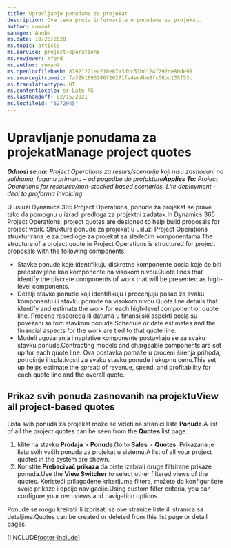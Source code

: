 ```yaml
---
title: Upravljanje ponudama za projekat
description: Ova tema pruža informacije o ponudama za projekat.
author: rumant
manager: Annbe
ms.date: 10/26/2020
ms.topic: article
ms.service: project-operations
ms.reviewer: kfend
ms.author: rumant
ms.openlocfilehash: 87921221ea210e67a3ddc53bd124f292de80de99
ms.sourcegitcommit: fa32b1893286f20271fa4ec4be8fc68bd135f53c
ms.translationtype: HT
ms.contentlocale: sr-Latn-RS
ms.lasthandoff: 02/15/2021
ms.locfileid: "5272945"
---
```

# <a name="manage-project-quotes"></a><span data-ttu-id="ccb94-103">Upravljanje ponudama za projekat</span><span class="sxs-lookup"><span data-stu-id="ccb94-103">Manage project quotes</span></span>

<span data-ttu-id="ccb94-104">_**Odnosi se na:** Project Operations za resurs/scenarije koji nisu zasnovani na zalihama, laganu primenu – od pogodbe do profakture_</span><span class="sxs-lookup"><span data-stu-id="ccb94-104">_**Applies To:** Project Operations for resource/non-stocked based scenarios, Lite deployment - deal to proforma invoicing_</span></span>

<span data-ttu-id="ccb94-105">U usluzi Dynamics 365 Project Operations, ponude za projekat se prave tako da pomognu u izradi predloga za projektni zadatak.</span><span class="sxs-lookup"><span data-stu-id="ccb94-105">In Dynamics 365 Project Operations, project quotes are designed to help build proposals for project work.</span></span> <span data-ttu-id="ccb94-106">Struktura ponude za projekat u usluzi Project Operations strukturirana je za predloge za projekat sa sledećim komponentama:</span><span class="sxs-lookup"><span data-stu-id="ccb94-106">The structure of a project quote in Project Operations is structured for project proposals with the following components:</span></span>

  - <span data-ttu-id="ccb94-107">Stavke ponude koje identifikuju diskretne komponente posla koje će biti predstavljene kao komponente na visokom nivou.</span><span class="sxs-lookup"><span data-stu-id="ccb94-107">Quote lines that identify the discrete components of work that will be presented as high-level components.</span></span>
  - <span data-ttu-id="ccb94-108">Detalji stavke ponude koji identifikuju i procenjuju posao za svaku komponentu ili stavku ponude na visokom nivou.</span><span class="sxs-lookup"><span data-stu-id="ccb94-108">Quote line details that identify and estimate the work for each high-level component or quote line.</span></span> <span data-ttu-id="ccb94-109">Procene rasporeda ili datuma u finansijski aspekti posla su povezani sa tom stavkom ponude.</span><span class="sxs-lookup"><span data-stu-id="ccb94-109">Schedule or date estimates and the financial aspects for the work are tied to that quote line.</span></span>
  - <span data-ttu-id="ccb94-110">Modeli ugovaranja i naplative komponente postavljaju se za svaku stavku ponude.</span><span class="sxs-lookup"><span data-stu-id="ccb94-110">Contracting models and chargeable components are set up for each quote line.</span></span> <span data-ttu-id="ccb94-111">Ova postavka pomaže u proceni širenja prihoda, potrošnje i isplativosti za svaku stavku ponude i ukupnu cenu.</span><span class="sxs-lookup"><span data-stu-id="ccb94-111">This set up helps estimate the spread of revenue, spend, and profitability for each quote line and the overall quote.</span></span>

## <a name="view-all-project-based-quotes"></a><span data-ttu-id="ccb94-112">Prikaz svih ponuda zasnovanih na projektu</span><span class="sxs-lookup"><span data-stu-id="ccb94-112">View all project-based quotes</span></span>

<span data-ttu-id="ccb94-113">Lista svih ponuda za projekat može se videti na stranici liste **Ponude**.</span><span class="sxs-lookup"><span data-stu-id="ccb94-113">A list of all the project quotes can be seen from the **Quotes** list page.</span></span> 

1. <span data-ttu-id="ccb94-114">Idite na stavku **Prodaja** > **Ponude**.</span><span class="sxs-lookup"><span data-stu-id="ccb94-114">Go to **Sales** > **Quotes**.</span></span> <span data-ttu-id="ccb94-115">Prikazana je lista svih vaših ponuda za projekat u sistemu.</span><span class="sxs-lookup"><span data-stu-id="ccb94-115">A list of all your project quotes in the system are shown.</span></span> 
2. <span data-ttu-id="ccb94-116">Koristite **Prebacivač prikaza** da biste izabrali druge filtrirane prikaze ponuda.</span><span class="sxs-lookup"><span data-stu-id="ccb94-116">Use the **View Switcher** to select other filtered views of the quotes.</span></span> <span data-ttu-id="ccb94-117">Koristeći prilagođene kriterijume filtera, možete da konfigurišete svoje prikaze i opcije navigacije.</span><span class="sxs-lookup"><span data-stu-id="ccb94-117">Using custom filter criteria, you can configure your own views and navigation options.</span></span>

<span data-ttu-id="ccb94-118">Ponude se mogu kreirati ili izbrisati sa ove stranice liste ili stranica sa detaljima.</span><span class="sxs-lookup"><span data-stu-id="ccb94-118">Quotes can be created or deleted from this list page or detail pages.</span></span>


[!INCLUDE[footer-include](../../includes/footer-banner.md)]